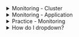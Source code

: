 <details>
<summary>Monitoring - Cluster</summary>
<br>
  
  <img width="677" alt="image" src="https://user-images.githubusercontent.com/75510135/166393146-a6566f69-fc21-4463-965e-a6231bb1bd68.png">


  <img width="789" alt="image" src="https://user-images.githubusercontent.com/75510135/166393119-553000e6-b44f-4add-84a8-e6f487339a14.png">

  <img width="913" alt="image" src="https://user-images.githubusercontent.com/75510135/166393094-0cf46246-9913-4edb-b661-5fa082bff588.png">

  <img width="919" alt="image" src="https://user-images.githubusercontent.com/75510135/166393060-f9121964-a675-41da-b107-31331b5bf856.png">

  <img width="761" alt="image" src="https://user-images.githubusercontent.com/75510135/166393031-83aa05c9-2f30-439f-8740-830cd5b6dc3b.png">

</details>

<details>
<summary>Monitoring - Application</summary>
<br>
  
  <img width="874" alt="image" src="https://user-images.githubusercontent.com/75510135/166393362-07188b39-5f18-4ec9-aabf-767af0a4800c.png">

  <img width="915" alt="image" src="https://user-images.githubusercontent.com/75510135/166393347-7f356c3b-3b12-4e23-99de-c2ac57d49159.png">

</details>

<details>
<summary>Practice - Monitoring</summary>
<br>
  
```
  * Reference:                                                                                      *
* ----------                                                                                      *
* https://kubernetes.io/docs/tasks/debug-application-cluster/resource-usage-monitoring/           *
* https://github.com/kubernetes-sigs/metrics-server                                               *
* https://kubernetes.io/docs/tasks/debug-application-cluster/resource-metrics-pipeline/           *
* https://kubernetes.io/docs/reference/generated/kubectl/kubectl-commands#top                     *
* https://www.datadoghq.com/blog/how-to-collect-and-graph-kubernetes-metrics/                     *

KNOW BEFORE YOU RUN:
-------------------
a. "kubectl top" command plays important role in monitoring Pods and containers resources such as CPU and Memory.
b. To run "kubectl top..." we need to INSTALL "Metrics Server" on K8s cluster


***************************************************************************************************

0. PRE-REQ: Installing Metrics-Server (Required for "kubectl top" command)
~~~~~~~~~~~~~~~~~~~~~~~~~~~~~~~~~~~~~~~~~~~~~~~~~~~~~~~~~~~~~~~~~~~~~~~~~~

a. Download 
------------
git clone https://github.com/kubernetes-sigs/metrics-server.git


b. Install 
-----------
kubectl apply -k metrics-server/manifests/test


c. Validate 
------------
kubectl get deployment metrics-server -n kube-system 
kubectl get pods -n kube-system | grep metrics
kubectl get apiservices | grep metrics
kubectl top pods
kubectl top nodes

Note: Give it a minute if nothing shows up in top command output.



***************************************************************************************************


1. NODEs: Ensure all nodes are "Healthy" and "Ready". Monitor its resource usage (CPU & Memory):
~~~~~~~~~~~~~~~~~~~~~~~~~~~~~~~~~~~~~~~~~~~~~~~~~~~~~~~~~~~~~~~~~~~~~~~~~~~~~~~~~~~~~~~~~~~~~~~~

kubectl run nginx-pod --image=nginx
kubectl run redis-pod --image=redis

kubectl top nodes
kubectl top nodes --sorty-by cpu
kubectl top nodes --sorty-by memory
kubectl top nodes --sorty-by memory > mem-out.txt


2. PODs: Ensure all Pods are "Running" successfully and Monitor its resource usage (CPU & Memory):
~~~~~~~~~~~~~~~~~~~~~~~~~~~~~~~~~~~~~~~~~~~~~~~~~~~~~~~~~~~~~~~~~~~~~~~~~~~~~~~~~~~~~~~~~~~~~~~~~~

In Current Namepsace:
---------------------
kubectl top pods
kubectl top pods --sorty-by cpu
kubectl top pods --sorty-by memory
kubectl top pods --sorty-by memory > mem-out.txt

In Specific NameSpace:
----------------------
kubectl top pods -n [NAME-SPACE]
kubectl top pods -n [NAME-SPACE] --sorty-by cpu
kubectl top pods -n [NAME-SPACE] --sorty-by memory
kubectl top pods -n [NAME-SPACE] --sorty-by memory > mem-out.txt

In Across Namespaces:
---------------------
kubectl top pods -A
kubectl top pods -A --sorty-by cpu
kubectl top pods -A --sorty-by memory
kubectl top pods -A --sorty-by memory > mem-out.txt

When Multi-Cotinaer Pod:
------------------------
kubectl top pod [POD-NAME] --containers


3. Cluster Compoents: Ensure all K8s Cluster Components are "Healthy" and "Running" status:
~~~~~~~~~~~~~~~~~~~~~~~~~~~~~~~~~~~~~~~~~~~~~~~~~~~~~~~~~~~~~~~~~~~~~~~~~~~~~~~~~~~~~~~~~~~

If Cluster configured with "Kubeadm"
------------------------------------
kubectl get pods -n kube-system   


If cluster configured Manually (the hard-way)
---------------------------------------------
systemctl status kube-apiserver  
systemctl status kube-controller-manager
systemctl status kube-scheduler


Ensure, following components are in "Running" status on all nodes including Master(Control-Plane) node.
------------------------------------------------------------------------------------------------------
systemctl status docker
systemctl status kubelet
```
  
</details>

<details>
<summary>How do I dropdown?</summary>
<br>
This is how you dropdown.
</details>
